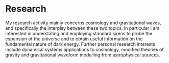 # Research

My research activity mainly concerns cosmology and gravitational waves, and specifically the interplay between these two topics. In particular I am interested in understating and employing standard sirens to probe the expansion of the universe and to obtain useful information on the fundamental nature of dark energy. Further personal research interests include dynamical systems applications to cosmology, modified theories of gravity and gravitational waveform modelling from astrophysical sources.
